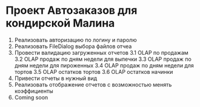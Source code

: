 # Проект Автозаказов для кондирской Малина

1. Реализовать авторизацию по логину и паролю
2. Реализовать FileDialog выбора файлов отчеа
3. Провести валидацию загруженных отчетов
  3.1 OLAP по продажам
  3.2 OLAP продаж по дням недели для выпечки
  3.3 OLAP продаж по дням недели для пироженных
  3.4 OLAP продаж по дням недели для тортов
  3.5 OLAP остатков тортов
  3.6 OLAP остатков начинки
4. Привести отчеты в нужный вид
5. Реализовать отображение отчетов с возможностью менять коэффициенты
6. Coming soon
